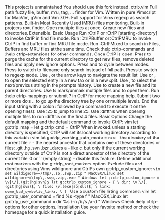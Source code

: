 This project is unmaintained You should use this fork instead. ctrlp.vim Full path fuzzy file, buffer, mru, tag, ... finder for Vim. Written in pure Vimscript for MacVim, gVim and Vim 7.0+. Full support for Vims regexp as search patterns. Built-in Most Recently Used (MRU) files monitoring. Built-in projects root finder. Open multiple files at once. Create new files and directories. Extensible. Basic Usage Run :CtrlP or :CtrlP [starting-directory] to invoke CtrlP in find file mode. Run :CtrlPBuffer or :CtrlPMRU to invoke CtrlP in find buffer or find MRU file mode. Run :CtrlPMixed to search in Files, Buffers and MRU files at the same time. Check :help ctrlp-commands and :help ctrlp-extensions for other commands. Once CtrlP is open: Press <F5> to purge the cache for the current directory to get new files, remove deleted files and apply new ignore options. Press <c-f> and <c-b> to cycle between modes. Press <c-d> to switch to filename only search instead of full path. Press <c-r> to switch to regexp mode. Use <c-j>, <c-k> or the arrow keys to navigate the result list. Use <c-t> or <c-v>, <c-x> to open the selected entry in a new tab or in a new split. Use <c-n>, <c-p> to select the next/previous string in the prompts history. Use <c-y> to create a new file and its parent directories. Use <c-z> to mark/unmark multiple files and <c-o> to open them. Run :help ctrlp-mappings or submit ? in CtrlP for more mapping help. Submit two or more dots .. to go up the directory tree by one or multiple levels. End the input string with a colon : followed by a command to execute it on the opening file(s): Use :25 to jump to line 25. Use :diffthis when opening multiple files to run :diffthis on the first 4 files. Basic Options Change the default mapping and the default command to invoke CtrlP: vim let g:ctrlp_map = <c-p> let g:ctrlp_cmd = CtrlP When invoked, unless a starting directory is specified, CtrlP will set its local working directory according to this variable: vim let g:ctrlp_working_path_mode = ra c - the directory of the current file. r - the nearest ancestor that contains one of these directories or files: .git .hg .svn .bzr _darcs a - like c, but only if the current working directory outside of CtrlP is not a direct ancestor of the directory of the current file. 0 or `` (empty string) - disable this feature. Define additional root markers with the g:ctrlp_root_markers option. Exclude files and directories using Vims wildignore and CtrlPs own g:ctrlp_custom_ignore: ```vim set wildignore+=/tmp/,.so,.swp,.zip " MacOSX/Linux set wildignore+=\tmp\,.swp,.zip,.exe " Windows let g:ctrlp_custom_ignore = \v[\/].(git|hg|svn)$ let g:ctrlp_custom_ignore = { \ dir: \v[\/].(git|hg|svn)$, \ file: \v.(exe|so|dll)$, \ link: some_bad_symbolic_links, \ } ``` Use a custom file listing command: vim let g:ctrlp_user_command = find %s -type f " MacOSX/Linux let g:ctrlp_user_command = dir %s /-n /b /s /a-d " Windows Check :help ctrlp-options for other options. Installation Use your favorite method or check the homepage for a quick installation guide.